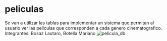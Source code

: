# peliculas
Se van a utilizar las tablas para implementar un sistema que permitan al usuario ver las peliculas que corresponden a cada genero cinematografico.
Integrantes: Bosaz Lautaro, Botella Mariano
![pelicula_db](https://github.com/user-attachments/assets/e8eebecc-7fa3-48e9-8b59-8226e5133067)
